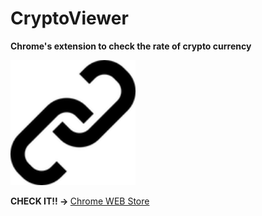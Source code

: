 # CryptoViewer
<strong>Chrome's extension to check the rate of crypto currency</strong>

<img src="icon19.png" width="200">

<strong>CHECK IT!! -> </strong>
[Chrome WEB Store](https://chrome.google.com/webstore/detail/cryptoviewer/eajnmaepoiimfdekhbmkngkglemhdjla)

